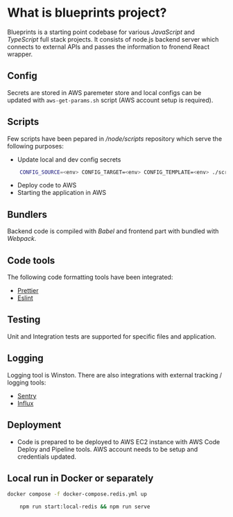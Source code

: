# What is blueprints project?

Blueprints is a starting point codebase for various _JavaScript_ and _TypeScript_ full stack projects. It consists of node.js backend server which connects to external APIs and passes the information to fronend React wrapper.

## Config

Secrets are stored in AWS paremeter store and local configs can be updated with `aws-get-params.sh` script (AWS account setup is required).

## Scripts

Few scripts have been pepared in _/node/scripts_ repository which serve the following purposes:

- Update local and dev config secrets

```bash
    CONFIG_SOURCE=<env> CONFIG_TARGET=<env> CONFIG_TEMPLATE=<env> ./scripts/aws-get-params.sh
```

- Deploy code to AWS
- Starting the application in AWS

## Bundlers

Backend code is compiled with _Babel_ and frontend part with bundled with _Webpack_.

## Code tools

The following code formatting tools have been integrated:

- [Prettier](https://prettier.io/)
- [Eslint](https://eslint.org/)

## Testing

Unit and Integration tests are supported for specific files and application.

## Logging

Logging tool is Winston. There are also integrations with external tracking / logging tools:

- [Sentry](https://sentry.io/)
- [Influx](https://www.influxdata.com/)

## Deployment

- Code is prepared to be deployed to AWS EC2 instance with AWS Code Deploy and Pipeline tools. AWS account needs to be setup and credentials updated.

## Local run in Docker or separately

```bash
docker compose -f docker-compose.redis.yml up
```

```bash
    npm run start:local-redis && npm run serve
```
